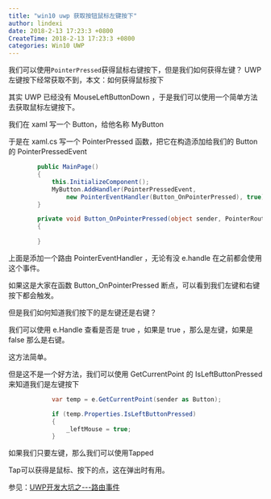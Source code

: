 ```yaml
---
title: "win10 uwp 获取按钮鼠标左键按下"
author: lindexi
date: 2018-2-13 17:23:3 +0800
CreateTime: 2018-2-13 17:23:3 +0800
categories: Win10 UWP
---
```


我们可以使用`PointerPressed`获得鼠标右键按下，但是我们如何获得左键？
UWP 左键按下经常获取不到，本文：如何获得鼠标按下

<!--more-->



<div id="toc"></div>

其实 UWP 已经没有 MouseLeftButtonDown ，于是我们可以使用一个简单方法去获取鼠标左键按下。

我们在 xaml 写一个 Button，给他名称 MyButton

于是在 xaml.cs 写一个 PointerPressed 函数，把它在构造添加给我们的 Button 的 PointerPressedEvent

		

```C#
        public MainPage()
        {
            this.InitializeComponent();
            MyButton.AddHandler(PointerPressedEvent,
                new PointerEventHandler(Button_OnPointerPressed), true);
        }

        private void Button_OnPointerPressed(object sender, PointerRoutedEventArgs e)
        {
            
        }

```

上面是添加一个路由 PointerEventHandler ，无论有没 e.handle 在之前都会使用这个事件。

如果这是大家在函数 Button_OnPointerPressed 断点，可以看到我们左键和右键按下都会触发。

但是我们如何知道我们按下的是左键还是右键？

我们可以使用 e.Handle 查看是否是 true ，如果是 true ，那么是左键，如果是 false 那么是右键。

这方法简单。

但是这不是一个好方法，我们可以使用 GetCurrentPoint 的 IsLeftButtonPressed 来知道我们是左键按下
		

```C#
            var temp = e.GetCurrentPoint(sender as Button);

            if (temp.Properties.IsLeftButtonPressed)
            {
                _leftMouse = true;
            }

```

如果我们只要左键，那么我们可以使用Tapped

Tap可以获得是鼠标、按下的点，这在弹出时有用。

参见：[UWP开发大坑之---路由事件](https://kljzndx.github.io/My-Blog/UWP%E5%BC%80%E5%8F%91%E5%A4%A7%E5%9D%91%E4%B9%8B---%E8%B7%AF%E7%94%B1%E4%BA%8B%E4%BB%B6)


